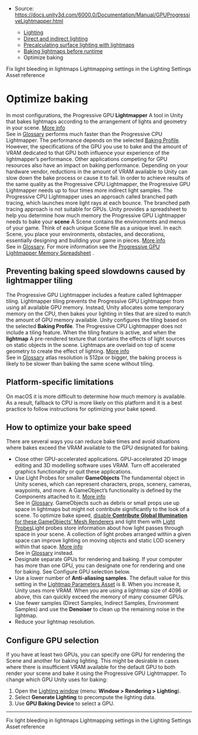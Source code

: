 * Source: https://docs.unity3d.com/6000.0/Documentation/Manual/GPUProgressiveLightmapper.html

  * [Lighting](https://docs.unity3d.com/6000.0/Documentation/Manual/LightingOverview.html)
  * [Direct and indirect lighting](https://docs.unity3d.com/6000.0/Documentation/Manual/direct-and-indirect-lighting.html)
  * [Precalculating surface lighting with lightmaps](https://docs.unity3d.com/6000.0/Documentation/Manual/Lightmapping-landing.html)
  * [Baking lightmaps before runtime](https://docs.unity3d.com/6000.0/Documentation/Manual/Lightmapping-baking-before-runtime.html)
  * Optimize baking


[](https://docs.unity3d.com/6000.0/Documentation/Manual/ProgressiveLightmapper-UVOverlap.html)
Fix light bleeding in lightmaps
[](https://docs.unity3d.com/6000.0/Documentation/Manual/Lightmaps-reference.html)
Lightmapping settings in the Lighting Settings Asset reference
# Optimize baking
In most configurations, the Progressive GPU **Lightmapper** A tool in Unity that bakes lightmaps according to the arrangement of lights and geometry in your scene. [More info](https://docs.unity3d.com/6000.0/Documentation/Manual/Lightmapping.html)  
See in [Glossary](https://docs.unity3d.com/6000.0/Documentation/Manual/Glossary.html#Lightmapper) performs much faster than the Progressive CPU Lightmapper. The performance depends on the selected [Baking Profile](https://docs.unity3d.com/Manual/lighting-window.html).
However, the specifications of the GPU you use to bake and the amount of VRAM dedicated to that GPU both influence your experience of the lightmapper’s performance.
Other applications competing for GPU resources also have an impact on baking performance. Depending on your hardware vendor, reductions in the amount of VRAM available to Unity can slow down the bake process or cause it to fail.
In order to achieve results of the same quality as the Progressive CPU Lightmapper, the Progressive GPU Lightmapper needs up to four times more indirect light samples. The Progressive CPU Lightmapper uses an approach called branched path tracing, which launches more light rays at each bounce. The branched path tracing approach is not suitable for GPUs.
Unity provides a spreadsheet to help you determine how much memory the Progressive GPU Lightmapper needs to bake your **scene** A Scene contains the environments and menus of your game. Think of each unique Scene file as a unique level. In each Scene, you place your environments, obstacles, and decorations, essentially designing and building your game in pieces. [More info](https://docs.unity3d.com/6000.0/Documentation/Manual/CreatingScenes.html)  
See in [Glossary](https://docs.unity3d.com/6000.0/Documentation/Manual/Glossary.html#Scene). For more information see the [Progressive GPU Lightmapper Memory Spreadsheet](https://docs.unity3d.com/6000.0/Documentation/uploads/Examples/GPULightmapperMemoryTool.zip) .
## Preventing baking speed slowdowns caused by lightmapper tiling
The Progressive GPU Lightmapper includes a feature called lightmapper tiling. Lightmapper tiling prevents the Progressive GPU Lightmapper from using all available GPU memory. Instead, Unity allocates some temporary memory on the CPU, then bakes your lighting in tiles that are sized to match the amount of GPU memory available. Unity configures the tiling based on the selected **Baking Profile**. The Progressive CPU Lightmapper does not include a tiling feature.
When the tiling feature is active, and when the **lightmap** A pre-rendered texture that contains the effects of light sources on static objects in the scene. Lightmaps are overlaid on top of scene geometry to create the effect of lighting. [More info](https://docs.unity3d.com/6000.0/Documentation/Manual/Lightmapping.html)  
See in [Glossary](https://docs.unity3d.com/6000.0/Documentation/Manual/Glossary.html#Lightmap) atlas resolution is 512px or bigger, the baking process is likely to be slower than baking the same scene without tiling.
## Platform-specific limitations
On macOS it is more difficult to determine how much memory is available. As a result, fallback to CPU is more likely on this platform and it is a best practice to follow instructions for optimizing your bake speed.
## How to optimize your bake speed
There are several ways you can reduce bake times and avoid situations where bakes exceed the VRAM available to the GPU designated for baking.
  * Close other GPU-accelerated applications. GPU-accelerated 2D image editing and 3D modelling software uses VRAM. Turn off accelerated graphics functionality or quit these applications.
  * Use Light Probes for smaller **GameObjects** The fundamental object in Unity scenes, which can represent characters, props, scenery, cameras, waypoints, and more. A GameObject’s functionality is defined by the Components attached to it. [More info](https://docs.unity3d.com/6000.0/Documentation/Manual/class-GameObject.html)  
See in [Glossary](https://docs.unity3d.com/6000.0/Documentation/Manual/Glossary.html#GameObject). GameObjects such as debris or small props use up space in lightmaps but might not contribute significantly to the look of a scene. To optimize bake speed, [disable **Contribute Global Illumination** for these GameObjects’ Mesh Renderers](https://docs.unity3d.com/Manual/class-MeshRenderer.html#Lighting) and light them with [Light Probes](https://docs.unity3d.com/Manual/LightProbes.html)Light probes store information about how light passes through space in your scene. A collection of light probes arranged within a given space can improve lighting on moving objects and static LOD scenery within that space. [More info](https://docs.unity3d.com/6000.0/Documentation/Manual/LightProbes.html)  
See in [Glossary](https://docs.unity3d.com/6000.0/Documentation/Manual/Glossary.html#LightProbe) instead.
  * Designate separate GPUs for rendering and baking. If your computer has more than one GPU, you can designate one for rendering and one for baking. See Configure GPU selection below.
  * Use a lower number of **Anti-aliasing samples**. The default value for this setting in the [Lightmap Parameters Asset](https://docs.unity3d.com/Manual/class-LightmapParameters.html) is 8. When you increase it, Unity uses more VRAM. When you are using a lightmap size of 4096 or above, this can quickly exceed the memory of many consumer GPUs.
  * Use fewer samples (Direct Samples, Indirect Samples, Environment Samples) and use the **Denoiser** to clean up the remaining noise in the lightmap.
  * Reduce your lightmap resolution.


## Configure GPU selection 
If you have at least two GPUs, you can specify one GPU for rendering the Scene and another for baking lighting. This might be desirable in cases where there is insufficient VRAM available for the default GPU to both render your scene and bake it using the Progressive GPU Lightmapper.
To change which GPU Unity uses for baking:
  1. Open the [Lighting window](https://docs.unity3d.com/Manual/lighting-window.html) (menu: **Window > Rendering > Lighting**).
  2. Select **Generate Lighting** to precompute the lighting data.
  3. Use **GPU Baking Device** to select a GPU.


* * *
[](https://docs.unity3d.com/6000.0/Documentation/Manual/ProgressiveLightmapper-UVOverlap.html)
Fix light bleeding in lightmaps
[](https://docs.unity3d.com/6000.0/Documentation/Manual/Lightmaps-reference.html)
Lightmapping settings in the Lighting Settings Asset reference
